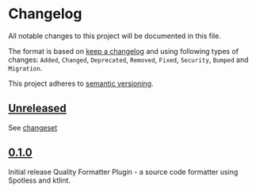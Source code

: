 # Changelog

All notable changes to this project will be documented in this file.

The format is based on [keep a changelog](http://keepachangelog.com/en/1.0.0/) and using following
types of changes: `Added`, `Changed`, `Deprecated`, `Removed`, `Fixed`, `Security`, `Bumped` and `Migration`.

This project adheres to [semantic versioning](http://semver.org/spec/v2.0.0.html).

## [Unreleased](https://github.com/bitfunk/gradle-plugins/releases/latest)

See [changeset](https://github.com/bitfunk/gradle-plugins/compare/plugin-quality-formatter@v0.1.0...main)

## [0.1.0](https://github.com/bitfunk/gradle-plugins/releases/tag/plugin-quality-formatter@v0.1.0)

Initial release Quality Formatter Plugin - a source code formatter using Spotless and ktlint.
